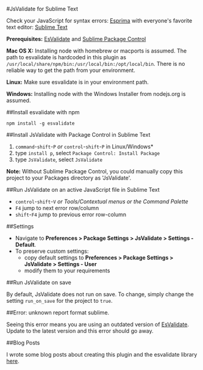 #JsValidate for Sublime Text

Check your JavaScript for syntax errors: [Esprima](http://esprima.org/) with everyone's favorite text editor: [Sublime Text](http://www.sublimetext.com)

**Prerequisites:** [EsValidate](http://github.com/duereg/esvalidate) and [Sublime Package Control](http://wbond.net/sublime_packages/package_control/installation)

**Mac OS X:** Installing node with homebrew or macports is assumed. The path to esvalidate is hardcoded in this plugin as `/usr/local/share/npm/bin:/usr/local/bin:/opt/local/bin`. There is no reliable way to get the path from your environment.

**Linux:** Make sure esvalidate is in your environment path.

**Windows:** Installing node with the Windows Installer from nodejs.org is assumed.

##Install esvalidate with npm

    npm install -g esvalidate

##Install JsValidate with Package Control in Sublime Text

1. `command`-`shift`-`P` *or* `control`-`shift`-`P` in Linux/Windows*
2. type `install p`, select `Package Control: Install Package`
3. type `JsValidate`, select `JsValidate`

**Note:** Without Sublime Package Control, you could manually copy this project to your Packages directory as 'JsValidate'.

##Run JsValidate on an active JavaScript file in Sublime Text

- `control`-`shift`-`V` *or Tools/Contextual menus or the Command Palette*
- `F4` jump to next error row/column
- `shift`-`F4` jump to previous error row-column

##Settings

* Navigate to **Preferences > Package Settings > JsValidate > Settings - Default**.
* To preserve custom settings:
  * copy default settings to **Preferences > Package Settings > JsValidate > Settings - User**
  * modify them to your requirements

##Run JsValidate on save

By default, JsValidate does not run on save. To change, simply change the setting `run_on_save` for the project to `true`.

##Error: unknown report format sublime.

Seeing this error means you are using an outdated version of [EsValidate](http://github.com/duereg/esvalidate). Update to the latest version and this error should go away.

##Blog Posts

I wrote some blog posts about creating this plugin and the esvalidate library [here](http://blog.mattblair.co).
